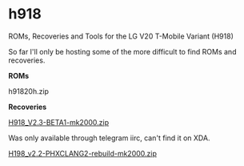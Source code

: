 # h918
ROMs, Recoveries and Tools for the LG V20 T-Mobile Variant (H918)

So far I'll only be hosting some of the more difficult to find ROMs and recoveries.

**ROMs**

h91820h.zip


**Recoveries**

[H918_V2.3-BETA1-mk2000.zip](h918/H918_V2.3-BETA1-mk2000.zip)

Was only available through telegram iirc, can't find it on XDA.


[H198_v2.2-PHXCLANG2-rebuild-mk2000.zip](h918/H918_v2.2-PHXCLANG2-rebuild-mk2000.zip)
